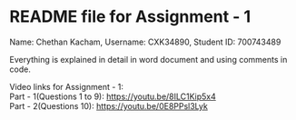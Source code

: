 # README file for Assignment - 1

Name: Chethan Kacham, 
Username: CXK34890, 
Student ID: 700743489

Everything is explained in detail in word document and using comments in code.

Video links for Assignment - 1: <br/>
Part - 1(Questions 1 to 9): https://youtu.be/8ILC1Kip5x4 <br/>
Part - 2(Questions 10): https://youtu.be/0E8PPsl3Lyk